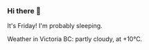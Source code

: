 ### Hi there :wave:

It's Friday! I'm probably sleeping.

Weather in Victoria BC: partly cloudy, at +10°C.
